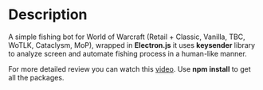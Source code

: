 # Description

A simple fishing bot for World of Warcraft (Retail + Classic, Vanilla, TBC, WoTLK, Cataclysm, MoP), wrapped in __Electron.js__ it uses __keysender__ library to analyze screen and automate fishing process in a human-like manner. 

For more detailed review you can watch this [video](https://www.youtube.com/watch?v=e0D5dBptQUg&ab_channel=olesgeras).
Use __npm install__ to get all the packages.

